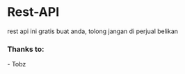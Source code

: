 <h1>Rest-API</h1>
<p>rest api ini gratis buat anda, tolong jangan di perjual belikan</p>


<h3>Thanks to:</h3>
<p>- Tobz</p>
